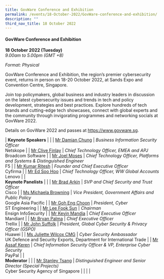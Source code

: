 ```yaml
---
title: GovWare Conference and Exhibition
permalink: /events/18-October-2022/GovWare-conference-and-exhibition/
description: ""
third_nav_title: 18 October 2022
---
```

#### **GovWare Conference and Exhibition**

**18 October 2022 (Tuesday)**  
*9.00am to 5.00pm (GMT +8)*

*Format: Physical*

GovWare Conference and Exhibition, the region’s premier cybersecurity event, returns in person on 18-20 October 2022, at Sands Expo and Convention Centre, Singapore.

Join top policymakers, global business and industry leaders in discussion on the latest cybersecurity issues and trends in tech and policy development, strategies and best practices. Explore hundreds of tech brands and cutting-edge tech showcases, connect with  global experts and the community through invigorating programmes and networking socials at GovWare 2022.

Details on GovWare 2022 and passes at https://www.govware.sg<a href="https://www.govware.sg" target="_blank"></a>.

| **Keynote Speakers**          |                                                              |
| [Mr Damian Chung](/speaker-damian-chung)  | *Business Information Security Officer*<br>Netskope      |
| [Mr Clive Finlay](/speaker-clive-finlay)  | *Chief Technology Officer, EMEA and APJ*<br>Broadcom Software      |
| [Mr Joel Moses](/speaker-joel-moses)  | *Chief Technology Officer, Platforms and Systems & Distinguished Engineer*<br>F5      |
| [Mr Kumar Ritesh](/speaker-kumar-ritesh)  | *Founder and Chief Executive Officer*<br>Cyfirma      |
| [Mr Ed Soo Hoo](/speaker-ed-soo-hoo)  | *Chief Technology Officer, WW Global Accounts*<br>Lenovo      |
|<br>**Keynote Panelists**    |                                                              |
| [Mr Brad Arkin](/speaker-brad-arkin)  | *SVP and Chief Security and Trust Officer*<br>Cisco                |
| [Ms Michaela Browning](/speaker-michaela-browning)  | *Vice President, Government Affairs and Public Policy*<br>Google Asia Pacific                |
| [Mr Goh Eng Choon](/speaker-goh-eng-choon)  | *President, Cyber*<br>ST Engineering                |
| [Mr Lee Fook Sun](/speaker-lee-fook-sun)  | *Chairman*<br>Ensign InfoSecurity             |
| [Mr Kevin Mandia](/speaker-kevin-mandia)  | *Chief Executive Officer*<br>Mandiant            |
| [Mr Bryan Palma](/speaker-bryan-palma)  | *Chief Executive Officer*<br>Trellix            |
| [Mr John Suffolk](/speaker-john-suffolk)  | *President, Global Cyber Security & Privacy Officer (GSPO)*<br>Huawei            |
| [Ms Juliette Wilcox CMG](/speaker-juliette-wilcox/)  | *Cyber Security Ambassador*<br>UK Defence and Security Exports, Department for International Trade            |
| [Mr Assaf Keren](/speaker-Assaf-Keren)  | *Chief Information Security Officer & VP, Enterprise Cyber Security*<br>PayPal            |
| <br> **Moderator**          |                                                              |
| [Mr Stanley Tsang](/moderator-stanley-tsang)  | *Distinguished Engineer and Senior Director (Special Projects)*<br>Cyber Security Agency of Singapore                  |
| | |